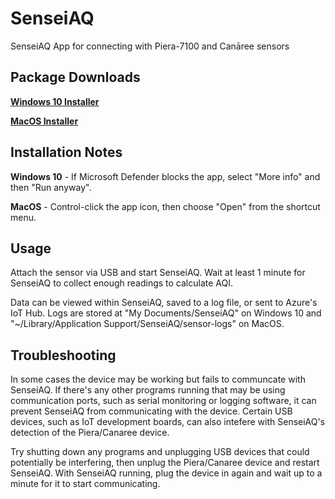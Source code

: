 # SenseiAQ
SenseiAQ App for connecting with Piera-7100 and Canāree sensors

## Package Downloads
**[Windows 10 Installer](https://github.com/PieraSystems/SenseiAQ/releases/download/0.9.4win/SenseiAQ-0.9.4.Setup.exe)**

**[MacOS Installer](https://github.com/PieraSystems/SenseiAQ/releases/download/0.9.0/SenseiAQ-darwin-x64-0.9.0.zip)**

## Installation Notes
**Windows 10** - If Microsoft Defender blocks the app, select "More info" and then "Run anyway". 

**MacOS** - Control-click the app icon, then choose "Open" from the shortcut menu.

## Usage

Attach the sensor via USB and start SenseiAQ. Wait at least 1 minute for SenseiAQ to collect enough readings to calculate AQI.

Data can be viewed within SenseiAQ, saved to a log file, or sent to Azure's IoT Hub. Logs are stored at "My Documents/SenseiAQ" on Windows 10 and "~/Library/Application Support/SenseiAQ/sensor-logs" on MacOS.

## Troubleshooting

In some cases the device may be working but fails to communcate with SenseiAQ. If there's any other programs running that may be using communication ports, such as serial monitoring or logging software, it can prevent SenseiAQ from communicating with the device. Certain USB devices, such as IoT development boards, can also intefere with SenseiAQ's detection of the Piera/Canaree device.

Try shutting down any programs and unplugging USB devices that could potentially be interfering, then unplug the Piera/Canaree device and restart SenseiAQ. With SenseiAQ running, plug the device in again and wait up to a minute for it to start communicating.
